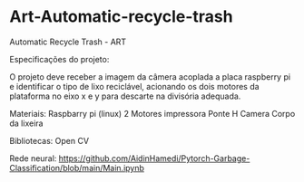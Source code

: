 # Art-Automatic-recycle-trash
Automatic Recycle Trash - ART

Especificações do projeto:

O projeto deve receber a imagem da câmera acoplada a placa raspberry pi e identificar o tipo de lixo reciclável, acionando os dois motores da plataforma no eixo x e y para descarte na divisória adequada.

Materiais:
Raspbarry pi (linux)
2 Motores impressora
Ponte H
Camera 
Corpo da lixeira

Bibliotecas:
Open CV

Rede neural:
 https://github.com/AidinHamedi/Pytorch-Garbage-Classification/blob/main/Main.ipynb
